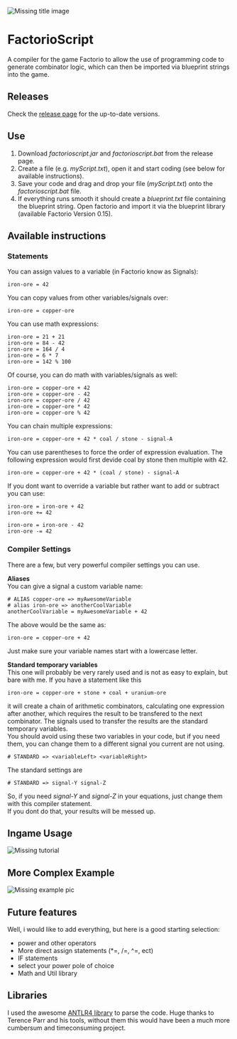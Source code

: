 ![Missing title image](https://github.com/un0btanium/FactorioScript/blob/master/images/factorioscript.png)

# FactorioScript
A compiler for the game Factorio to allow the use of programming code to generate combinator logic, which can then be imported via blueprint strings into the game.


## Releases

Check the [release page](https://github.com/un0btanium/FactorioScript/releases) for the up-to-date versions.

## Use

1. Download *factorioscript.jar* and *factorioscript.bat* from the release page.  
2. Create a file (e.g. *myScript.txt*), open it and start coding (see below for available instructions).  
3. Save your code and drag and drop your file (*myScript.txt*) onto the *factorioscript.bat* file.
4. If everything runs smooth it should create a *blueprint.txt* file containing the blueprint string. Open factorio and import it via the blueprint library (available Factorio Version 0.15).

## Available instructions

### Statements

You can assign values to a variable (in Factorio know as Signals):
```FactorioScript
iron-ore = 42
```

You can copy values from other variables/signals over:

```FactorioScript
iron-ore = copper-ore
```

You can use math expressions:

```FactorioScript
iron-ore = 21 + 21
iron-ore = 84 - 42
iron-ore = 164 / 4
iron-ore = 6 * 7
iron-ore = 142 % 100
```

Of course, you can do math with variables/signals as well:

```FactorioScript
iron-ore = copper-ore + 42
iron-ore = copper-ore - 42
iron-ore = copper-ore / 42
iron-ore = copper-ore * 42
iron-ore = copper-ore % 42
```

You can chain multiple expressions:

```FactorioScript
iron-ore = copper-ore + 42 * coal / stone - signal-A
```

You can use parentheses to force the order of expression evaluation. The following expression would first devide coal by stone then multiple with 42.

```FactorioScript
iron-ore = copper-ore + 42 * (coal / stone) - signal-A
```

If you dont want to override a variable but rather want to add or subtract you can use:

```FactorioScript
iron-ore = iron-ore + 42
iron-ore += 42

iron-ore = iron-ore - 42
iron-ore -= 42
```

### Compiler Settings

There are a few, but very powerful compiler settings you can use.  

**Aliases**  
You can give a signal a custom variable name:
```FactorioScript
# ALIAS copper-ore => myAwesomeVariable
# alias iron-ore => anotherCoolVariable
anotherCoolVariable = myAwesomeVariable + 42
```

The above would be the same as:
```FactorioScript
iron-ore = copper-ore + 42
```

Just make sure your variable names start with a lowercase letter.

**Standard temporary variables**  
This one will probably be very rarely used and is not as easy to explain, but bare with me.
If you have a statement like this

```FactorioScript
iron-ore = copper-ore + stone + coal + uranium-ore
```
it will create a chain of arithmetic combinators, calculating one expression after another, which requires the result to be transfered to the next combinator. The signals used to transfer the results are the standard temporary variables.  
You should avoid using these two variables in your code, but if you need them, you can change them to a different signal you current are not using.

```FactorioScript
# STANDARD => <variableLeft> <variableRight>
```
The standard settings are 

```FactorioScript
# STANDARD => signal-Y signal-Z
```
So, if you need *signal-Y* and *signal-Z* in your equations, just change them with this compiler statement.  
If you dont do that, your results will be messed up.


## Ingame Usage

![Missing tutorial](https://github.com/un0btanium/FactorioScript/blob/master/images/fstut.png)


## More Complex Example

![Missing example pic](https://github.com/un0btanium/FactorioScript/blob/master/images/fscomplex.png)

## Future features

Well, i would like to add everything, but here is a good starting selection:

* power and other operators
* More direct assign statements (*=, /=, ^=, ect)
* IF statements
* select your power pole of choice
* Math and Util library


## Libraries

I used the awesome [ANTLR4 library](http://www.antlr.org/) to parse the code. Huge thanks to Terence Parr and his tools, without them this would have been a much more cumbersum and timeconsuming project.
